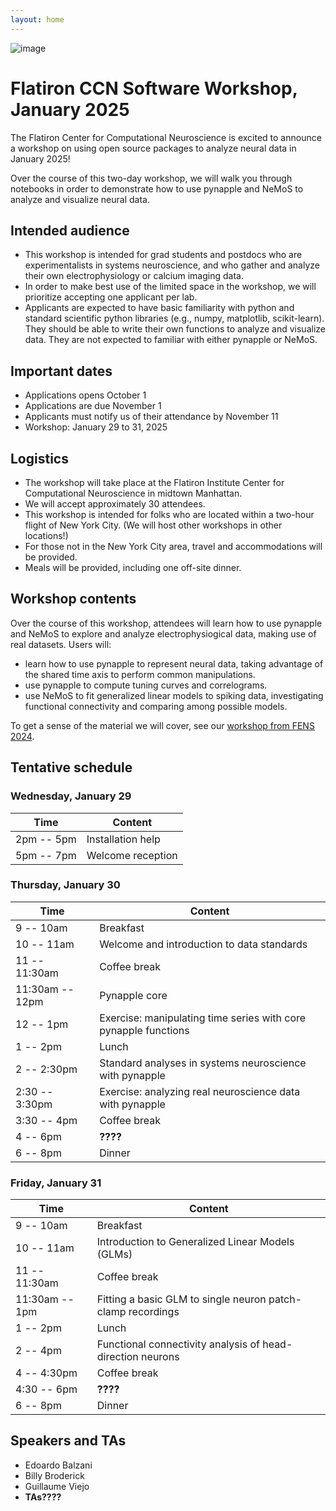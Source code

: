 ```yaml
---
layout: home
---
```


![image](/assets/jan2025-banner.svg)

# Flatiron CCN Software Workshop, January 2025

The Flatiron Center for Computational Neuroscience is excited to announce a workshop on using open source packages to analyze neural data in January 2025!

Over the course of this two-day workshop, we will walk you through notebooks in order to demonstrate how to use pynapple and NeMoS to analyze and visualize neural data.

## Intended audience

- This workshop is intended for grad students and postdocs who are experimentalists in systems neuroscience, and who gather and analyze their own electrophysiology or calcium imaging data.
- In order to make best use of the limited space in the workshop, we will prioritize accepting one applicant per lab.
- Applicants are expected to have basic familiarity with python and standard scientific python libraries (e.g., numpy, matplotlib, scikit-learn). They should be able to write their own functions to analyze and visualize data. They are not expected to familiar with either pynapple or NeMoS.

## Important dates

- Applications opens October 1
- Applications are due November 1
- Applicants must notify us of their attendance by November 11
- Workshop: January 29 to 31, 2025

## Logistics

- The workshop will take place at the Flatiron Institute Center for Computational Neuroscience in midtown Manhattan.
- We will accept approximately 30 attendees.
- This workshop is intended for folks who are located within a two-hour flight of New York City. (We will host other workshops in other locations!)
- For those not in the New York City area, travel and accommodations will be provided.
- Meals will be provided, including one off-site dinner.

## Workshop contents

Over the course of this workshop, attendees will learn how to use pynapple and NeMoS to explore and analyze electrophysiogical data, making use of real datasets. Users will:
- learn how to use pynapple to represent neural data, taking advantage of the shared time axis to perform common manipulations.
- use pynapple to compute tuning curves and correlograms.
- use NeMoS to fit generalized linear models to spiking data, investigating functional connectivity and comparing among possible models.

To get a sense of the material we will cover, see our [workshop from FENS 2024](../fens-2024).

## Tentative schedule

### Wednesday, January 29

| Time        | Content           |
|-------------|-------------------|
| 2pm -- 5pm | Installation help |
| 5pm -- 7pm | Welcome reception |

### Thursday, January 30

| Time            | Content                                                         |
|-----------------|-----------------------------------------------------------------|
| 9 -- 10am       | Breakfast                                                       |
| 10 -- 11am      | Welcome and introduction to data standards                      |
| 11 -- 11:30am   | Coffee break                                                    |
| 11:30am -- 12pm | Pynapple core                                                   |
| 12 -- 1pm       | Exercise: manipulating time series with core pynapple functions |
| 1 -- 2pm        | Lunch                                                           |
| 2 -- 2:30pm     | Standard analyses in systems neuroscience with pynapple         |
| 2:30 -- 3:30pm  | Exercise: analyzing real neuroscience data with pynapple        |
| 3:30 -- 4pm     | Coffee break                                                    |
| 4 -- 6pm        | **????**                                                        |
| 6 -- 8pm        | Dinner                                                          |

### Friday, January 31

| Time           | Content                                                     |
|----------------|-------------------------------------------------------------|
| 9 -- 10am      | Breakfast                                                   |
| 10 -- 11am     | Introduction to Generalized Linear Models (GLMs)            |
| 11 -- 11:30am  | Coffee break                                                |
| 11:30am -- 1pm | Fitting a basic GLM to single neuron patch-clamp recordings |
| 1 -- 2pm       | Lunch                                                       |
| 2 -- 4pm       | Functional connectivity analysis of head-direction neurons  |
| 4 -- 4:30pm    | Coffee break                                                |
| 4:30 -- 6pm    | **????**                                                    |
| 6 -- 8pm       | Dinner                                                      |

## Speakers and TAs

- Edoardo Balzani
- Billy Broderick
- Guillaume Viejo
- **TAs????**
